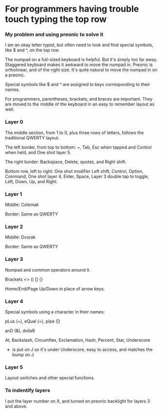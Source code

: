 # For programmers having trouble touch typing the top row

### My problem and using preonic to solve it

I am an okay letter typist, but often need to look and find special symbols, like $ and ^, on the top row.

The numpad on a full-sized keyboard is helpful.  But it's simply too far away.  Staggered keyboard makes it awkward to move the numpad in.  Preonic is ortholinear, and of the right size.  It's quite natural to move the numpad in on a preonic.

Special symbols like $ and ^ are assigned to keys corresponding to their names.

For programmers, parentheses, brackets, and braces are important.  They are moved to the middle of the keyboard in an easy to remember layout as well.

### Layer 0

The middle section, from 1 to 0, plus three rows of letters, follows the traditional QWERTY layout.

The left border, from top to bottom: ~, Tab, Esc when tapped and Control when held, and One shot layer 5.

The right border: Backspace, Delete, quotes, and Right shift.

Bottom row, left to right: One shot modifier Left shift, Control, Option, Command, One shot layer 4, Enter, Space, Layer 3 double tap to toggle, Left, Down, Up, and Right.

### Layer 1

Middle: Colemak

Border: Same as QWERTY

### Layer 2

Middle: Dvorak

Border: Same as QWERTY

### Layer 3

Numpad and common operators around it.

Brackets <> () [] {}

Home/End/Page Up/Down in place of arrow keys.

### Layer 4

Special symbols using a character in their names:

pLus (+), eQual (=), pIpe (|)

anD (&), dollaR

At, Backslash, Circumflex, Exclamation, Hash, Percent, Star, Underscore

- is put on J so it's under Underscore, easy to access, and matches the bump on J 

### Layer 5

Layout switches and other special functions.

### To indentify layers

I put the layer number on X, and turned on preonic backlight for layers 3 and above.

